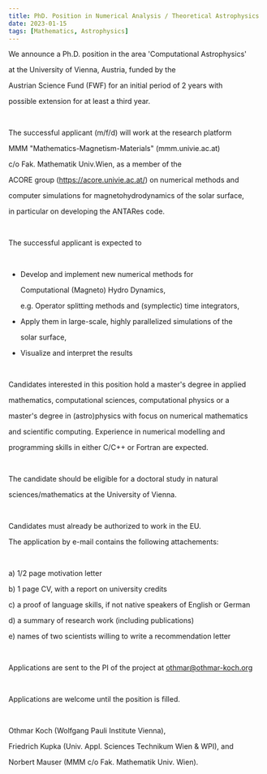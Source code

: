 ```yaml
---
title: PhD. Position in Numerical Analysis / Theoretical Astrophysics
date: 2023-01-15
tags: [Mathematics, Astrophysics]
---
```




We announce a Ph.D. position in the area 'Computational Astrophysics'    

at the University of Vienna, Austria, funded by the

Austrian Science Fund (FWF) for an initial period of 2 years with

possible extension for at least a third year.

 

The successful applicant (m/f/d) will work at the research platform

MMM "Mathematics-Magnetism-Materials" (mmm.univie.ac.at)

c/o Fak. Mathematik Univ.Wien, as a member of the

ACORE group (https://acore.univie.ac.at/) on numerical methods and

computer simulations for magnetohydrodynamics of the solar surface,

in particular on developing the ANTARes code. 

 

The successful applicant is expected to

 

- Develop and implement new numerical methods for

  Computational (Magneto) Hydro Dynamics,

  e.g. Operator splitting methods and (symplectic) time integrators,

- Apply them in large-scale, highly parallelized simulations of the

  solar surface,

- Visualize and interpret the results

 

Candidates interested in this position hold a master's degree in applied

mathematics,  computational sciences, computational physics or a

master's degree in (astro)physics with focus on numerical mathematics

and scientific computing. Experience in numerical modelling and

programming skills in either C/C++ or Fortran are expected.

 

The candidate should be eligible for a doctoral study in natural

sciences/mathematics at the University of Vienna.

 

Candidates must already be authorized to work in the EU.

The application by e-mail contains the following attachements:

 

a) 1/2 page motivation letter

b) 1 page CV, with a report on university credits

c) a proof of language skills, if not native speakers of English or German

d) a summary of research work (including publications)

e) names of two scientists willing to write a recommendation letter

 

Applications are sent to the PI of the project at othmar@othmar-koch.org

 

Applications are welcome until the position is filled.

 

Othmar Koch (Wolfgang Pauli Institute Vienna),

Friedrich Kupka (Univ. Appl. Sciences Technikum Wien & WPI), and

Norbert Mauser (MMM c/o Fak. Mathematik Univ. Wien).
